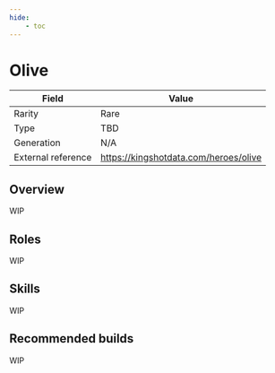 ```yaml
---
hide:
    - toc
---
```


# Olive

| Field | Value |
|---|---|
| Rarity | Rare |
| Type | TBD |
| Generation | N/A |
| External reference | https://kingshotdata.com/heroes/olive |

## Overview
WIP

## Roles
WIP

## Skills
WIP

## Recommended builds
WIP
